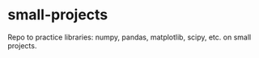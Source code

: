 # small-projects
Repo to practice libraries: numpy, pandas, matplotlib, scipy, etc. on small projects.

